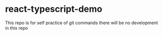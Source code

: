 # react-typescript-demo
This repo is for self practice of git commands there will be no development in this repo

